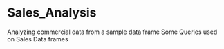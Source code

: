 # Sales_Analysis
Analyzing commercial data from a sample data frame
Some Queries used on Sales Data frames
